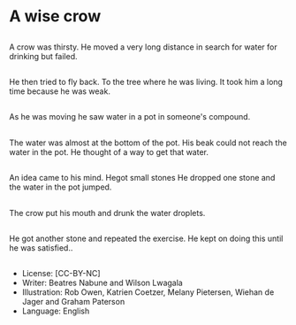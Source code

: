 # A wise crow

##
A crow was thirsty. He moved a very long
distance in search for water for drinking but
failed.

##
He then tried to fly back. To the tree where he
was living. It took him a long time because he
was weak.

##
As he was moving he saw water in a pot in
someone's compound.

##
The water was almost at the bottom of the pot.
His beak could not reach the water in the pot.
He thought of a way to get that water.

##
An idea came to his mind.
Hegot small stones He dropped one stone and
the water in the pot jumped.

##
The crow put his mouth and drunk the water
droplets.

##
He got another stone and repeated the
exercise. He kept on doing this until he was
satisfied..

##
* License: [CC-BY-NC]
* Writer: Beatres Nabune and Wilson Lwagala
* Illustration: Rob Owen, Katrien Coetzer, Melany Pietersen, Wiehan de Jager and Graham Paterson
* Language: English
